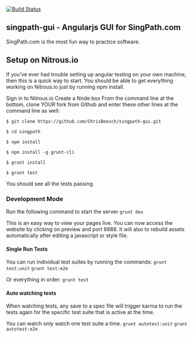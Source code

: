 [![Build Status](https://travis-ci.org/ChrisBoesch/genshyft.png?branch=master)](https://travis-ci.org/ChrisBoesch/genshyft)

## singpath-gui - Angularjs GUI for SingPath.com
  
SingPath.com is the most fun way to practice software. 

## Setup on Nitrous.io
If you've ever had trouble setting up angular testing on your own machine, then this is a quick way to start. 
You should be able to get everything working on Nitrous.io just by running npm install. 

Sign in to Nitrous.io
Create a Node box
From the command line at the bottom, clone YOUR fork from Github and enter these other lines at the command line as well: 

```
$ git clone https://github.com/ChrisBoesch/singpath-gui.git

$ cd singpath

$ npm install

$ npm install -g grunt-cli 

$ grunt install

$ grunt test
```

You should see all the tests passing. 

### Development Mode

Run the following command to start the server
`grunt dev`

This is an easy way to view your pages live. You can now access the website 
by clicking on preview and port 8888. It will also to rebuild assets 
automatically after editing a javascript or style file.

#### Single Run Tests

You can run individual test suites by running the commands:
`grunt test:unit`
`grunt test:e2e`

Or everything in order:
`grunt test`

#### Auto watching tests
When watching tests, any save to a spec file will trigger karma to run the tests again
for the specific test suite that is active at the time.

You can watch only watch one test suite a time.
`grunt autotest:unit`
`grunt autotest:e2e`
